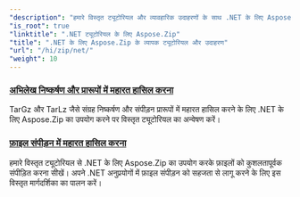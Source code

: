 ```yaml
---
"description": "हमारे विस्तृत ट्यूटोरियल और व्यावहारिक उदाहरणों के साथ .NET के लिए Aspose.ZIP की पूरी क्षमता को अनलॉक करें। अपने .NET अनुप्रयोगों में ZIP फ़ाइलों को कुशलतापूर्वक संपीड़ित, निकालने और प्रबंधित करने का तरीका जानें।"
"is_root": true
"linktitle": ".NET ट्यूटोरियल के लिए Aspose.Zip"
"title": ".NET के लिए Aspose.Zip के व्यापक ट्यूटोरियल और उदाहरण"
"url": "/hi/zip/net/"
"weight": 10
---
```


### [अभिलेख निष्कर्षण और प्रारूपों में महारत हासिल करना](./mastering-archive-extraction-and-formats/)
TarGz और TarLz जैसे संग्रह निष्कर्षण और संपीड़न प्रारूपों में महारत हासिल करने के लिए .NET के लिए Aspose.Zip का उपयोग करने पर विस्तृत ट्यूटोरियल का अन्वेषण करें।
### [फ़ाइल संपीड़न में महारत हासिल करना](./file-compress/)
हमारे विस्तृत ट्यूटोरियल से .NET के लिए Aspose.Zip का उपयोग करके फ़ाइलों को कुशलतापूर्वक संपीड़ित करना सीखें। अपने .NET अनुप्रयोगों में फ़ाइल संपीड़न को सहजता से लागू करने के लिए इस विस्तृत मार्गदर्शिका का पालन करें।
